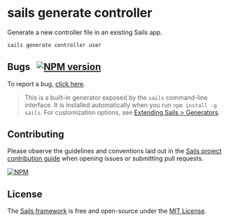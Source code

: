 # sails generate controller

Generate a new controller file in an existing Sails app.

```sh
sails generate controller user
```


## Bugs &nbsp; [![NPM version](https://badge.fury.io/js/sails-generate-controller.svg)](http://npmjs.com/package/sails-generate-controller)

To report a bug, [click here](http://sailsjs.com/bugs).

> This is a built-in generator exposed by the `sails` command-line interface.  It is installed automatically when you run `npm install -g sails`.  For customization options, see [Extending Sails > Generators](http://sailsjs.com/documentation/concepts/extending-sails/generators).

## Contributing

Please observe the guidelines and conventions laid out in the [Sails project contribution guide](http://sailsjs.com/contribute) when opening issues or submitting pull requests.

[![NPM](https://nodei.co/npm/sails-generate-controller.png?downloads=true)](http://npmjs.com/package/sails-generate-controller)

## License

The [Sails framework](http://sailsjs.com) is free and open-source under the [MIT License](http://sailsjs.com/license).

